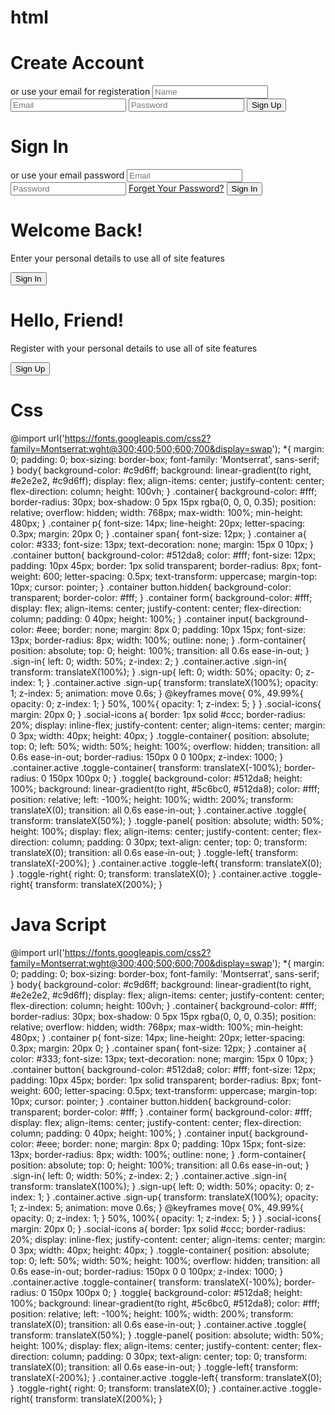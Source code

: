 # html
<!DOCTYPE html>
<html lang="en">
<head>
    <meta charset="UTF-8">
    <meta name="viewport" content="width=device-width, initial-scale=1.0">
    <link rel="stylesheet" href="https://cdnjs.cloudflare.com/ajax/libs/font-awesome/6.4.2/css/all.min.css">
    <link rel="stylesheet" href="web page 3.css">
    <title>Modern Login Page | AsmrProg</title>
</head>
<body>
    <div class="container" id="container">
        <div class="form-container sign-up">
            <form>
                <h1>Create Account</h1>
                <div class="social-icons">
                    <a href="#" class="icon"><i class="fa-brands fa-google-plus-g"></i></a>
                    <a href="#" class="icon"><i class="fa-brands fa-facebook-f"></i></a>
                    <a href="#" class="icon"><i class="fa-brands fa-github"></i></a>
                    <a href="#" class="icon"><i class="fa-brands fa-linkedin-in"></i></a>
                </div>
                <span>or use your email for registeration</span>
                <input type="text" placeholder="Name">
                <input type="email" placeholder="Email">
                <input type="password" placeholder="Password">
                <button>Sign Up</button>
            </form>
        </div>
        <div class="form-container sign-in">
            <form>
                <h1>Sign In</h1>
                <div class="social-icons">
                    <a href="#" class="icon"><i class="fa-brands fa-google-plus-g"></i></a>
                    <a href="#" class="icon"><i class="fa-brands fa-facebook-f"></i></a>
                    <a href="#" class="icon"><i class="fa-brands fa-github"></i></a>
                    <a href="#" class="icon"><i class="fa-brands fa-linkedin-in"></i></a>
                </div>
                <span>or use your email password</span>
                <input type="email" placeholder="Email">
                <input type="password" placeholder="Password">
                <a href="#">Forget Your Password?</a>
                <button>Sign In</button>
            </form>
        </div>
        <div class="toggle-container">
            <div class="toggle">
                <div class="toggle-panel toggle-left">
                    <h1>Welcome Back!</h1>
                    <p>Enter your personal details to use all of site features</p>
                    <button class="hidden" id="login">Sign In</button>
                </div>
                <div class="toggle-panel toggle-right">
                    <h1>Hello, Friend!</h1>
                    <p>Register with your personal details to use all of site features</p>
                    <button class="hidden" id="register">Sign Up</button>
                </div>
            </div>
        </div>
    </div>
    <script src="web page 3.js"></script>
</body>
</html>

# Css
@import url('https://fonts.googleapis.com/css2?family=Montserrat:wght@300;400;500;600;700&display=swap');
*{
    margin: 0;
    padding: 0;
    box-sizing: border-box;
    font-family: 'Montserrat', sans-serif;
}
body{
    background-color: #c9d6ff;
    background: linear-gradient(to right, #e2e2e2, #c9d6ff);
    display: flex;
    align-items: center;
    justify-content: center;
    flex-direction: column;
    height: 100vh;
}
.container{
    background-color: #fff;
    border-radius: 30px;
    box-shadow: 0 5px 15px rgba(0, 0, 0, 0.35);
    position: relative;
    overflow: hidden;
    width: 768px;
    max-width: 100%;
    min-height: 480px;
}
.container p{
    font-size: 14px;
    line-height: 20px;
    letter-spacing: 0.3px;
    margin: 20px 0;
}
.container span{
    font-size: 12px;
}
.container a{
    color: #333;
    font-size: 13px;
    text-decoration: none;
    margin: 15px 0 10px;
}
.container button{
    background-color: #512da8;
    color: #fff;
    font-size: 12px;
    padding: 10px 45px;
    border: 1px solid transparent;
    border-radius: 8px;
    font-weight: 600;
    letter-spacing: 0.5px;
    text-transform: uppercase;
    margin-top: 10px;
    cursor: pointer;
}
.container button.hidden{
    background-color: transparent;
    border-color: #fff;
}
.container form{
    background-color: #fff;
    display: flex;
    align-items: center;
    justify-content: center;
    flex-direction: column;
    padding: 0 40px;
    height: 100%;
}
.container input{
    background-color: #eee;
    border: none;
    margin: 8px 0;
    padding: 10px 15px;
    font-size: 13px;
    border-radius: 8px;
    width: 100%;
    outline: none;
}
.form-container{
    position: absolute;
    top: 0;
    height: 100%;
    transition: all 0.6s ease-in-out;
}
.sign-in{
    left: 0;
    width: 50%;
    z-index: 2;
}
.container.active .sign-in{
    transform: translateX(100%);
}
.sign-up{
    left: 0;
    width: 50%;
    opacity: 0;
    z-index: 1;
}
.container.active .sign-up{
    transform: translateX(100%);
    opacity: 1;
    z-index: 5;
    animation: move 0.6s;
}
@keyframes move{
    0%, 49.99%{
        opacity: 0;
        z-index: 1;
    }
    50%, 100%{
        opacity: 1;
        z-index: 5;
    }
}
.social-icons{
    margin: 20px 0;
}
.social-icons a{
    border: 1px solid #ccc;
    border-radius: 20%;
    display: inline-flex;
    justify-content: center;
    align-items: center;
    margin: 0 3px;
    width: 40px;
    height: 40px;
}
.toggle-container{
    position: absolute;
    top: 0;
    left: 50%;
    width: 50%;
    height: 100%;
    overflow: hidden;
    transition: all 0.6s ease-in-out;
    border-radius: 150px 0 0 100px;
    z-index: 1000;
}
.container.active .toggle-container{
    transform: translateX(-100%);
    border-radius: 0 150px 100px 0;
}
.toggle{
    background-color: #512da8;
    height: 100%;
    background: linear-gradient(to right, #5c6bc0, #512da8);
    color: #fff;
    position: relative;
    left: -100%;
    height: 100%;
    width: 200%;
    transform: translateX(0);
    transition: all 0.6s ease-in-out;
}
.container.active .toggle{
    transform: translateX(50%);
}
.toggle-panel{
    position: absolute;
    width: 50%;
    height: 100%;
    display: flex;
    align-items: center;
    justify-content: center;
    flex-direction: column;
    padding: 0 30px;
    text-align: center;
    top: 0;
    transform: translateX(0);
    transition: all 0.6s ease-in-out;
}
.toggle-left{
    transform: translateX(-200%);
}
.container.active .toggle-left{
    transform: translateX(0);
}
.toggle-right{
    right: 0;
    transform: translateX(0);
}
.container.active .toggle-right{
    transform: translateX(200%);
}

# Java Script
@import url('https://fonts.googleapis.com/css2?family=Montserrat:wght@300;400;500;600;700&display=swap');
*{
    margin: 0;
    padding: 0;
    box-sizing: border-box;
    font-family: 'Montserrat', sans-serif;
}
body{
    background-color: #c9d6ff;
    background: linear-gradient(to right, #e2e2e2, #c9d6ff);
    display: flex;
    align-items: center;
    justify-content: center;
    flex-direction: column;
    height: 100vh;
}
.container{
    background-color: #fff;
    border-radius: 30px;
    box-shadow: 0 5px 15px rgba(0, 0, 0, 0.35);
    position: relative;
    overflow: hidden;
    width: 768px;
    max-width: 100%;
    min-height: 480px;
}
.container p{
    font-size: 14px;
    line-height: 20px;
    letter-spacing: 0.3px;
    margin: 20px 0;
}
.container span{
    font-size: 12px;
}
.container a{
    color: #333;
    font-size: 13px;
    text-decoration: none;
    margin: 15px 0 10px;
}
.container button{
    background-color: #512da8;
    color: #fff;
    font-size: 12px;
    padding: 10px 45px;
    border: 1px solid transparent;
    border-radius: 8px;
    font-weight: 600;
    letter-spacing: 0.5px;
    text-transform: uppercase;
    margin-top: 10px;
    cursor: pointer;
}
.container button.hidden{
    background-color: transparent;
    border-color: #fff;
}
.container form{
    background-color: #fff;
    display: flex;
    align-items: center;
    justify-content: center;
    flex-direction: column;
    padding: 0 40px;
    height: 100%;
}
.container input{
    background-color: #eee;
    border: none;
    margin: 8px 0;
    padding: 10px 15px;
    font-size: 13px;
    border-radius: 8px;
    width: 100%;
    outline: none;
}
.form-container{
    position: absolute;
    top: 0;
    height: 100%;
    transition: all 0.6s ease-in-out;
}
.sign-in{
    left: 0;
    width: 50%;
    z-index: 2;
}
.container.active .sign-in{
    transform: translateX(100%);
}
.sign-up{
    left: 0;
    width: 50%;
    opacity: 0;
    z-index: 1;
}
.container.active .sign-up{
    transform: translateX(100%);
    opacity: 1;
    z-index: 5;
    animation: move 0.6s;
}
@keyframes move{
    0%, 49.99%{
        opacity: 0;
        z-index: 1;
    }
    50%, 100%{
        opacity: 1;
        z-index: 5;
    }
}
.social-icons{
    margin: 20px 0;
}
.social-icons a{
    border: 1px solid #ccc;
    border-radius: 20%;
    display: inline-flex;
    justify-content: center;
    align-items: center;
    margin: 0 3px;
    width: 40px;
    height: 40px;
}
.toggle-container{
    position: absolute;
    top: 0;
    left: 50%;
    width: 50%;
    height: 100%;
    overflow: hidden;
    transition: all 0.6s ease-in-out;
    border-radius: 150px 0 0 100px;
    z-index: 1000;
}
.container.active .toggle-container{
    transform: translateX(-100%);
    border-radius: 0 150px 100px 0;
}
.toggle{
    background-color: #512da8;
    height: 100%;
    background: linear-gradient(to right, #5c6bc0, #512da8);
    color: #fff;
    position: relative;
    left: -100%;
    height: 100%;
    width: 200%;
    transform: translateX(0);
    transition: all 0.6s ease-in-out;
}
.container.active .toggle{
    transform: translateX(50%);
}
.toggle-panel{
    position: absolute;
    width: 50%;
    height: 100%;
    display: flex;
    align-items: center;
    justify-content: center;
    flex-direction: column;
    padding: 0 30px;
    text-align: center;
    top: 0;
    transform: translateX(0);
    transition: all 0.6s ease-in-out;
}
.toggle-left{
    transform: translateX(-200%);
}
.container.active .toggle-left{
    transform: translateX(0);
}
.toggle-right{
    right: 0;
    transform: translateX(0);
}
.container.active .toggle-right{
    transform: translateX(200%);
}
